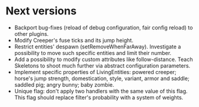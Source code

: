 # Next versions
- Backport bug-fixes (reload of debug configuration, fair config
reload) to other plugins.
- Modify Creeper's fuse ticks and its jump height.
- Restrict entities' despawn (setRemoveWhenFarAway). Investigate
a possibility to move such specific entities and limit their number.
- Add a possibility to modify custom attributes like follow-distance.
Teach Skeletons to shoot much further via abstract configuration
parameters.
- Implement specific properties of LivingEntities: powered creeper;
horse's jump strength, domestication, style, variant, armor and saddle;
saddled pig; angry bunny; baby zombie.
- Unique flag: don't apply two handlers with the same value of this
flag. This flag should replace filter's probability with a system of
 weights.